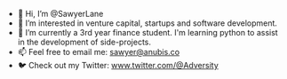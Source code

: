 - 👋 Hi, I’m @SawyerLane
- 👀 I’m interested in venture capital, startups and software development.
- 🌱 I’m currently a 3rd year finance student. I'm learning python to assist in the development of side-projects.
- 📫 Feel free to email me: sawyer@anubis.co
- 🐦 Check out my Twitter: www.twitter.com/@Adversity
<!---
SawyerLane/SawyerLane is a ✨ special ✨ repository because its `README.md` (this file) appears on your GitHub profile.
You can click the Preview link to take a look at your changes.
--->
